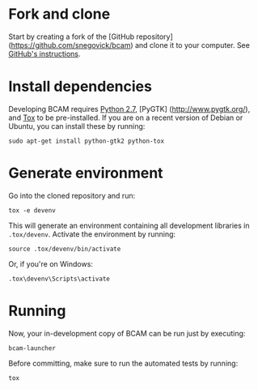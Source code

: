 # Fork and clone

Start by creating a fork of the [GitHub repository]
(https://github.com/snegovick/bcam) and clone it to your computer.
See [GitHub's instructions](https://help.github.com/articles/fork-a-repo/).


# Install dependencies

Developing BCAM requires [Python 2.7](https://www.python.org/), [PyGTK]
(http://www.pygtk.org/), and [Tox](http://tox.testrun.org/) to be
pre-installed.  If you are on a recent version of Debian or Ubuntu, you can
install these by running:

    sudo apt-get install python-gtk2 python-tox


# Generate environment

Go into the cloned repository and run:

    tox -e devenv

This will generate an environment containing all development libraries in
`.tox/devenv`.  Activate the environment by running:

    source .tox/devenv/bin/activate

Or, if you're on Windows:

    .tox\devenv\Scripts\activate


# Running

Now, your in-development copy of BCAM can be run just by executing:

    bcam-launcher

Before committing, make sure to run the automated tests by running:

    tox
